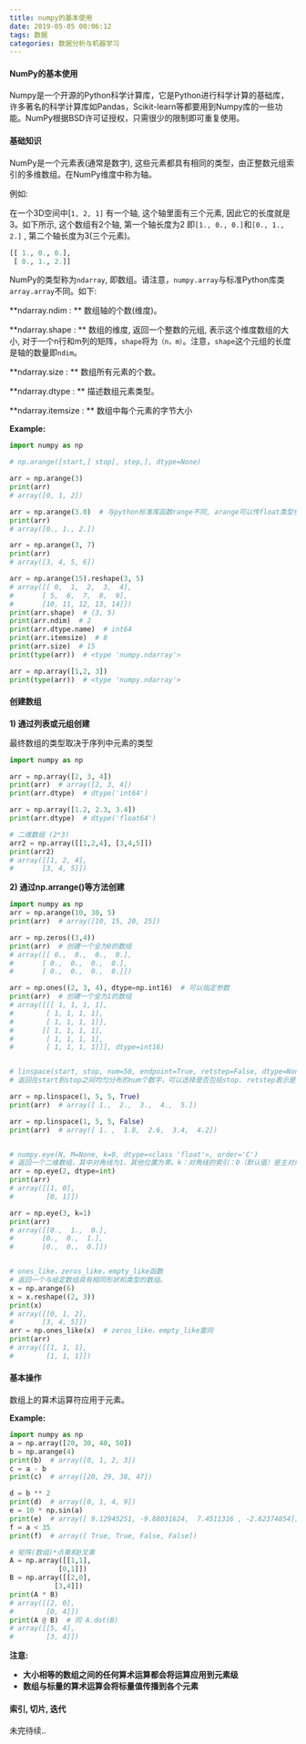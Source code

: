 ```yaml
---
title: numpy的基本使用
date: 2019-05-05 00:06:12
tags: 数据
categories: 数据分析与机器学习
---
```


#### NumPy的基本使用

Numpy是一个开源的Python科学计算库，它是Python进行科学计算的基础库，许多著名的科学计算库如Pandas，Scikit-learn等都要用到Numpy库的一些功能。NumPy根据BSD许可证授权，只需很少的限制即可重复使用。
<!--more-->

#### 基础知识

NumPy是一个元素表(通常是数字), 这些元素都具有相同的类型，由正整数元组索引的多维数组。在NumPy维度中称为轴。

例如:

在一个3D空间中[`1, 2, 1]` 有一个轴, 这个轴里面有三个元素, 因此它的长度就是3。如下所示, 这个数组有2个轴, 第一个轴长度为2 即`[1., 0., 0.]`和`[0., 1., 2.]` ,  第二个轴长度为3(三个元素)。

```python
[[ 1., 0., 0.],
 [ 0., 1., 2.]]
```

NumPy的类型称为`ndarray`, 即数组。请注意，`numpy.array`与标准Python库类`array.array`不同。如下: 

**ndarray.ndim : ** 数组轴的个数(维度)。

**ndarray.shape : ** 数组的维度, 返回一个整数的元组, 表示这个维度数组的大小, 对于一个n行和m列的矩阵，`shape`将为`（n，m）`。注意，`shape`这个元组的长度是轴的数量即`ndim`。

**ndarray.size : ** 数组所有元素的个数。

**ndarray.dtype : ** 描述数组元素类型。

**ndarray.itemsize : ** 数组中每个元素的字节大小



**Example:**

```python
import numpy as np

# np.arange([start,] stop[, step,], dtype=None)

arr = np.arange(3)
print(arr)
# array([0, 1, 2])

arr = np.arange(3.0)  # 与python标准库函数range不同, arange可以传float类型参数
print(arr)
# array([0., 1., 2.])

arr = np.arange(3, 7)
print(arr)
# array([3, 4, 5, 6])

arr = np.arange(15).reshape(3, 5)
# array([[ 0,  1,  2,  3,  4],
#       [ 5,  6,  7,  8,  9],
#       [10, 11, 12, 13, 14]])
print(arr.shape)  # (3, 5)
print(arr.ndim)  # 2
print(arr.dtype.name)  # int64
print(arr.itemsize)  # 8
print(arr.size)  # 15
print(type(arr))  # <type 'numpy.ndarray'>

arr = np.array([1,2, 3])
print(type(arr))  # <type 'numpy.ndarray'>
```



#### 创建数组

**1) 通过列表或元组创建**

最终数组的类型取决于序列中元素的类型

```python
import numpy as np

arr = np.array([2, 3, 4])
print(arr)  # array([2, 3, 4])
print(arr.dtype)  # dtype('int64')

arr = np.array([1.2, 2.3, 3.4])
print(arr.dtype)  # dtype('float64')

# 二维数组 (2*3)
arr2 = np.array([[1,2,4], [3,4,5]])
print(arr2)
# array([[1, 2, 4],
#       [3, 4, 5]])
```

**2) 通过np.arrange()等方法创建**

```python
import numpy as np
arr = np.arange(10, 30, 5)
print(arr)  # array([10, 15, 20, 25])

arr = np.zeros((3,4))
print(arr)  # 创建一个全为0的数组
# array([[ 0.,  0.,  0.,  0.],
#       [ 0.,  0.,  0.,  0.],
#       [ 0.,  0.,  0.,  0.]])

arr = np.ones((2, 3, 4), dtype=np.int16)  # 可以指定参数
print(arr)  # 创建一个全为1的数组
# array([[[ 1, 1, 1, 1],
#        [ 1, 1, 1, 1],
#        [ 1, 1, 1, 1]],
#       [[ 1, 1, 1, 1],
#        [ 1, 1, 1, 1],
#        [ 1, 1, 1, 1]]], dtype=int16)


# linspace(start, stop, num=50, endpoint=True, retstep=False, dtype=None) 
# 返回在start到stop之间均匀分布的num个数字，可以选择是否包括stop. retstep表示是否返回步长.

arr = np.linspace(1, 5, 5, True)
print(arr)  # array([ 1.,  2.,  3.,  4.,  5.])

arr = np.linspace(1, 5, 5, False)
print(arr)  # array([ 1. ,  1.8,  2.6,  3.4,  4.2])


# numpy.eye(N, M=None, k=0, dtype=<class 'float'>, order='C')
# 返回一个二维数组，其中对角线为1，其他位置为零。k：对角线的索引：0（默认值）是主对角线，正值指的是上对角线，负值指的是下对角线。
arr = np.eye(2, dtype=int)
print(arr)
# array([[1, 0],
#        [0, 1]])

arr = np.eye(3, k=1)
print(arr)
# array([[0.,  1.,  0.],
#       [0.,  0.,  1.],
#       [0.,  0.,  0.]])


# ones_like，zeros_like，empty_like函数
# 返回一个与给定数组具有相同形状和类型的数组。
x = np.arange(6)
x = x.reshape((2, 3))
print(x)
# array([[0, 1, 2],
#       [3, 4, 5]])
arr = np.ones_like(x)  # zeros_like，empty_like雷同
print(arr)
# array([[1, 1, 1],
#        [1, 1, 1]])
```



#### 基本操作

数组上的算术运算符应用于元素。

**Example:**

```python
import numpy as np
a = np.array([20, 30, 40, 50])
b = np.arange(4)
print(b)  # array([0, 1, 2, 3])
c = a - b
print(c)  # array([20, 29, 38, 47])

d = b ** 2 
print(d)  # array([0, 1, 4, 9])
e = 10 * np.sin(a)
print(e)  # array([ 9.12945251, -9.88031624,  7.4511316 , -2.62374854])
f = a < 35
print(f)  # array([ True, True, False, False])

# 矩阵(数组)*点乘和@叉乘
A = np.array([[1,1],
            [0,1]])
B = np.array([[2,0],
           [3,4]])
print(A * B)
# array([[2, 0],
#        [0, 4]])
print(A @ B)  # 同 A.dot(B)
# array([[5, 4],
#        [3, 4]])

```

**注意:**

- **大小相等的数组之间的任何算术运算都会将运算应用到元素级**
- **数组与标量的算术运算会将标量值传播到各个元素**



#### 索引, 切片, 迭代

未完待续..



